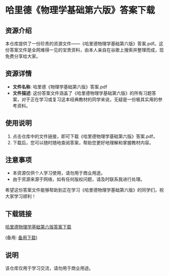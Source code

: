 # 哈里德《物理学基础第六版》答案下载

## 资源介绍

本仓库提供了一份珍贵的资源文件——《哈里德物理学基础第六版》答案.pdf。这份答案文件是全网难得一见的宝贵资料，由本人亲自在谷歌上搜索并整理而成，现免费分享给大家。

## 资源详情

- **文件名称**: 哈里德《物理学基础第六版》答案.pdf
- **文件描述**: 这份答案文件涵盖了《哈里德物理学基础第六版》的所有习题答案，对于正在学习或复习这本经典教材的同学来说，无疑是一份极其实用的参考资料。

## 使用说明

1. 点击仓库中的文件链接，即可下载《哈里德物理学基础第六版》答案.pdf。
2. 下载后，您可以随时随地查阅答案，帮助您更好地理解和掌握教材内容。

## 注意事项

- 本资源仅供个人学习使用，请勿用于商业用途。
- 由于资源来源于网络，如有任何版权问题，请及时联系我进行处理。

希望这份答案文件能够帮助到正在学习《哈里德物理学基础第六版》的同学们，祝大家学习顺利！

## 下载链接
[哈里德物理学基础第六版答案下载](https://pan.quark.cn/s/956d55172d5d) 

(备用: [备用下载](https://pan.baidu.com/s/1L-X9fqFId6fa9row8UxrFw?pwd=1234))

## 说明

该仓库仅用于学习交流，请勿用于商业用途。
